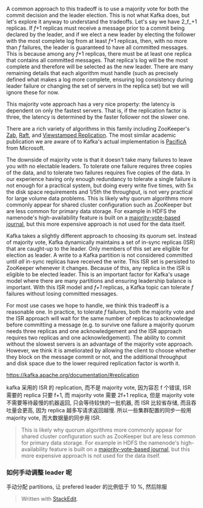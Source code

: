 A common approach to this tradeoff is to use a majority vote for both the commit decision and the leader election. This is not what Kafka does, but let's explore it anyway to understand the tradeoffs. Let's say we have 2_f_+1 replicas. If  _f_+1 replicas must receive a message prior to a commit being declared by the leader, and if we elect a new leader by electing the follower with the most complete log from at least  _f_+1 replicas, then, with no more than  _f_  failures, the leader is guaranteed to have all committed messages. This is because among any  _f_+1 replicas, there must be at least one replica that contains all committed messages. That replica's log will be the most complete and therefore will be selected as the new leader. There are many remaining details that each algorithm must handle (such as precisely defined what makes a log more complete, ensuring log consistency during leader failure or changing the set of servers in the replica set) but we will ignore these for now.

This majority vote approach has a very nice property: the latency is dependent on only the fastest servers. That is, if the replication factor is three, the latency is determined by the faster follower not the slower one.

There are a rich variety of algorithms in this family including ZooKeeper's  [Zab](http://web.archive.org/web/20140602093727/http://www.stanford.edu/class/cs347/reading/zab.pdf),  [Raft](https://www.usenix.org/system/files/conference/atc14/atc14-paper-ongaro.pdf), and  [Viewstamped Replication](http://pmg.csail.mit.edu/papers/vr-revisited.pdf). The most similar academic publication we are aware of to Kafka's actual implementation is  [PacificA](http://research.microsoft.com/apps/pubs/default.aspx?id=66814)  from Microsoft.

The downside of majority vote is that it doesn't take many failures to leave you with no electable leaders. To tolerate one failure requires three copies of the data, and to tolerate two failures requires five copies of the data. In our experience having only enough redundancy to tolerate a single failure is not enough for a practical system, but doing every write five times, with 5x the disk space requirements and 1/5th the throughput, is not very practical for large volume data problems. This is likely why quorum algorithms more commonly appear for shared cluster configuration such as ZooKeeper but are less common for primary data storage. For example in HDFS the namenode's high-availability feature is built on a  [majority-vote-based journal](http://blog.cloudera.com/blog/2012/10/quorum-based-journaling-in-cdh4-1), but this more expensive approach is not used for the data itself.

Kafka takes a slightly different approach to choosing its quorum set. Instead of majority vote, Kafka dynamically maintains a set of in-sync replicas (ISR) that are caught-up to the leader. Only members of this set are eligible for election as leader. A write to a Kafka partition is not considered committed until  _all_  in-sync replicas have received the write. This ISR set is persisted to ZooKeeper whenever it changes. Because of this, any replica in the ISR is eligible to be elected leader. This is an important factor for Kafka's usage model where there are many partitions and ensuring leadership balance is important. With this ISR model and  _f+1_  replicas, a Kafka topic can tolerate  _f_  failures without losing committed messages.

For most use cases we hope to handle, we think this tradeoff is a reasonable one. In practice, to tolerate  _f_  failures, both the majority vote and the ISR approach will wait for the same number of replicas to acknowledge before committing a message (e.g. to survive one failure a majority quorum needs three replicas and one acknowledgement and the ISR approach requires two replicas and one acknowledgement). The ability to commit without the slowest servers is an advantage of the majority vote approach. However, we think it is ameliorated by allowing the client to choose whether they block on the message commit or not, and the additional throughput and disk space due to the lower required replication factor is worth it.

https://kafka.apache.org/documentation/#replication

kafka 采用的 ISR 的 replication, 而不是 majority vote, 因为容忍 f 个错误, ISR 需要的 replica 只要 f+1, 而 majority vote 需要 2f+1 replica, 但是 majority vote 不需要等待最慢的机器返回, 只会等待较快的一批机器, 而 ISR 比较省存储, 而且吞吐量会更高, 因为 replica 越多写请求返回越慢. 所以一些集群配置的同步一般用 majority vote, 而大数据量的同步用 ISR. 
> This is likely why quorum algorithms more commonly appear for shared cluster configuration such as ZooKeeper but are less common for primary data storage. For example in HDFS the namenode's high-availability feature is built on a [majority-vote-based journal](http://blog.cloudera.com/blog/2012/10/quorum-based-journaling-in-cdh4-1), but this more expensive approach is not used for the data itself.


### 如何手动调整 leader 呢
手动分配 partitions, 让 prefered leader 的比例低于 10 %, 然后除服
> Written with [StackEdit](https://stackedit.io/).
<!--stackedit_data:
eyJoaXN0b3J5IjpbLTEwMDcwMDE1NzIsODk5Mzg1NzE3XX0=
-->